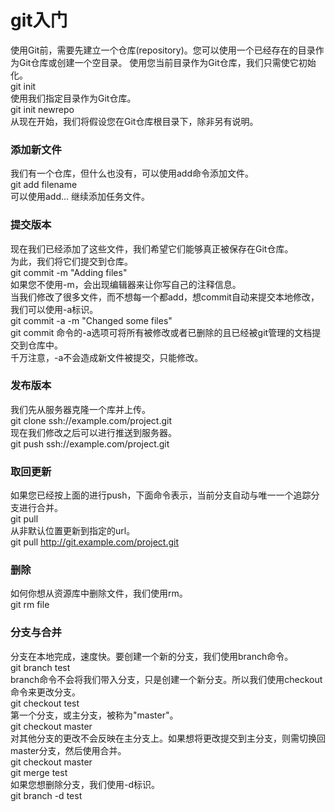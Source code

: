 # git入门
使用Git前，需要先建立一个仓库(repository)。您可以使用一个已经存在的目录作为Git仓库或创建一个空目录。
使用您当前目录作为Git仓库，我们只需使它初始化。<br/>
git init<br/>
使用我们指定目录作为Git仓库。<br/>
git init newrepo<br/>
从现在开始，我们将假设您在Git仓库根目录下，除非另有说明。<br/>
### 添加新文件
我们有一个仓库，但什么也没有，可以使用add命令添加文件。<br/>
git add filename<br/>
可以使用add... 继续添加任务文件。<br/>
### 提交版本
现在我们已经添加了这些文件，我们希望它们能够真正被保存在Git仓库。<br/>
为此，我们将它们提交到仓库。<br/>
git commit -m "Adding files"<br/>
如果您不使用-m，会出现编辑器来让你写自己的注释信息。<br/>
当我们修改了很多文件，而不想每一个都add，想commit自动来提交本地修改，我们可以使用-a标识。<br/>
git commit -a -m "Changed some files"<br/>
git commit 命令的-a选项可将所有被修改或者已删除的且已经被git管理的文档提交到仓库中。<br/>
千万注意，-a不会造成新文件被提交，只能修改。<br/>
### 发布版本
我们先从服务器克隆一个库并上传。<br/>
git clone ssh://example.com/project.git<br/>
现在我们修改之后可以进行推送到服务器。<br/>
git push ssh://example.com/project.git<br/>
### 取回更新
如果您已经按上面的进行push，下面命令表示，当前分支自动与唯一一个追踪分支进行合并。<br/>
git pull<br/>
从非默认位置更新到指定的url。<br/>
git pull http://git.example.com/project.git<br/>
### 删除
如何你想从资源库中删除文件，我们使用rm。<br/>
git rm file<br/>
### 分支与合并
分支在本地完成，速度快。要创建一个新的分支，我们使用branch命令。<br/>
git branch test<br/>
branch命令不会将我们带入分支，只是创建一个新分支。所以我们使用checkout命令来更改分支。<br/>
git checkout test<br/>
第一个分支，或主分支，被称为"master"。<br/>
git checkout master<br/>
对其他分支的更改不会反映在主分支上。如果想将更改提交到主分支，则需切换回master分支，然后使用合并。<br/>
git checkout master<br/>
git merge test<br/>
如果您想删除分支，我们使用-d标识。<br/>
git branch -d test<br/>
